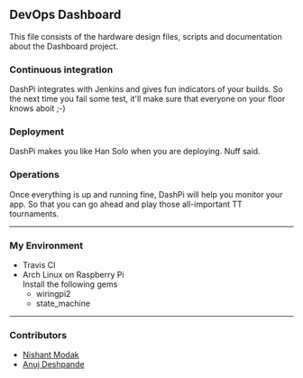 ## DevOps Dashboard
This file consists of the hardware design files, scripts and documentation about the Dashboard project.

### Continuous integration
DashPi integrates with Jenkins and gives fun indicators of your builds. So the next time you fail some test, it'll make sure that everyone on your floor knows aboit ;-)
### Deployment
DashPi makes you like Han Solo when you are deploying. Nuff said.

### Operations
Once everything is up and running fine, DashPi will help you monitor your app. So that you can go ahead and play those all-important TT tournaments.

---
### My Environment
* Travis CI
* Arch Linux on Raspberry Pi  
	Install the following gems
	* wiringpi2
	* state_machine

---
### Contributors
* [Nishant Modak](https://twitter.com/nishantmodak)
* [Anuj Deshpande](http://twitter.com/anujdeshpandey)
